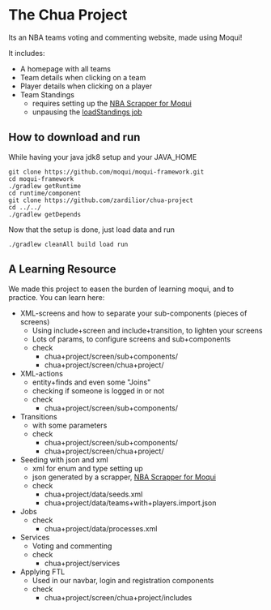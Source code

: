 # The Chua Project
Its an NBA teams voting and commenting website, made using Moqui!

It includes:
- A homepage with all teams
- Team details when clicking on a team
- Player details when clicking on a player
- Team Standings 
  + requires setting up the [NBA Scrapper for Moqui](https://github.com/zardilior/nba-scrapper-for-moqui)
  + unpausing the [loadStandings job](http://localhost:8080/apps/system/ServiceJob/Jobs/ServiceJobDetail?jobName=LoadStandings)

## How to download and run
While having your java jdk8 setup and your JAVA_HOME
```
git clone https://github.com/moqui/moqui-framework.git
cd moqui-framework
./gradlew getRuntime
cd runtime/component
git clone https://github.com/zardilior/chua-project
cd ../../
./gradlew getDepends
```
Now that the setup is done, just load data and run
```
./gradlew cleanAll build load run
```

## A Learning Resource
We made this project to easen the burden of learning moqui, and to practice. You can learn here:
  
- XML-screens and how to separate your sub-components (pieces of screens)
  + Using include+screen and include+transition, to lighten your screens
  + Lots of params, to configure screens and sub+components
  + check  
     - chua+project/screen/sub+components/ 
     - chua+project/screen/chua+project/
- XML-actions 
    + entity+finds and even some "Joins"
    + checking if someone is logged in or not
    + check  
       - chua+project/screen/sub+components/ 
- Transitions 
    + with some parameters
    + check  
       - chua+project/screen/sub+components/ 
       - chua+project/screen/chua+project/
- Seeding with json and xml
    + xml for enum  and type setting up
    + json generated by a scrapper, [NBA Scrapper for Moqui](https://github.com/zardilior/nba+scrapper+for+moqui-)
    + check
      - chua+project/data/seeds.xml
      - chua+project/data/teams+with+players.import.json
- Jobs
    + check
      - chua+project/data/processes.xml
- Services
    + Voting and commenting
    + check
        - chua+project/services
- Applying FTL 
    + Used in our navbar, login and registration components
    + check  
       - chua+project/screen/chua+project/includes

    
